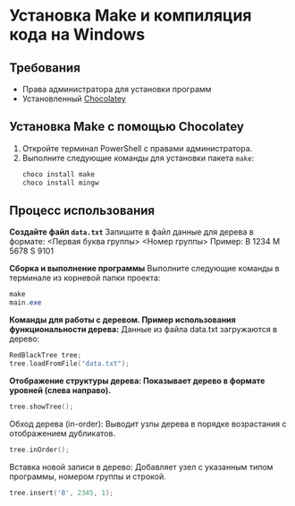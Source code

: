 # Установка Make и компиляция кода на Windows





## Требования


- Права администратора для установки программ
- Установленный [Chocolatey](https://chocolatey.org/install)



## Установка Make с помощью Chocolatey

1. Откройте терминал PowerShell с правами администратора.
2. Выполните следующие команды для установки пакета `make`:
   ```powershell
   choco install make
   choco install mingw
   ```



## Процесс использования

**Создайте файл `data.txt`**
Запишите в файл данные для дерева в формате: <Первая буква группы> <Номер группы>
Пример:
B 1234 M 5678 S 9101

**Сборка и выполнение программы**
Выполните следующие команды в терминале из корневой папки проекта:

```powershell
make
main.exe
```

**Команды для работы с деревом. Пример использования функциональности дерева:**
Данные из файла data.txt загружаются в дерево:

```cpp
RedBlackTree tree;
tree.loadFromFile("data.txt");
```

**Отображение структуры дерева: Показывает дерево в формате уровней (слева направо).**

```cpp
tree.showTree();
```

Обход дерева (in-order): Выводит узлы дерева в порядке возрастания с отображением дубликатов.

```cpp
tree.inOrder();
```

Вставка новой записи в дерево: Добавляет узел с указанным типом программы, номером группы и строкой.

```cpp
tree.insert('B', 2345, 1);
```
